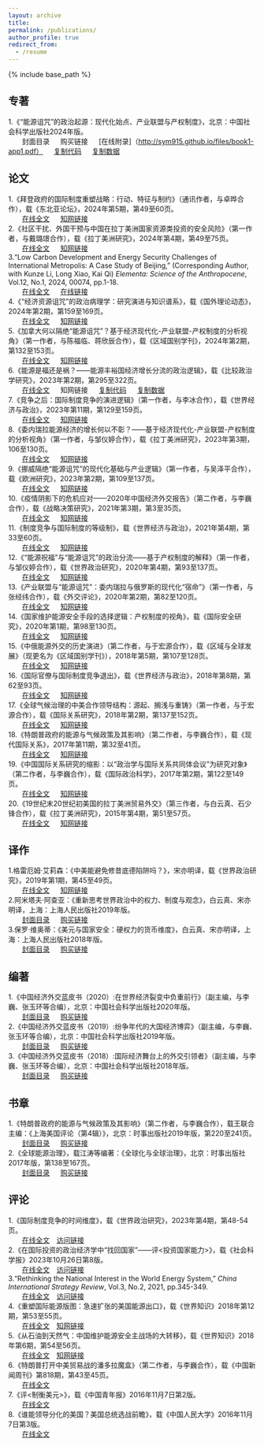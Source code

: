 ```yaml
---
layout: archive
title: 
permalink: /publications/
author_profile: true
redirect_from:
  - /resume
---
```


{% include base_path %}

## 专著
1.《“能源诅咒”的政治起源：现代化始点、产业联盟与产权制度》，北京：中国社会科学出版社2024年版。<br>
&emsp;&emsp;封面目录 &emsp; 购买链接 &emsp; [在线附录]（http://sym915.github.io/files/book1-app1.pdf） &emsp; [复制代码](http://sym915.github.io/files/book1-app2.do) &emsp; [复制数据](http://sym915.github.io/files/data.1.EnergyCurse.xlsx)<br>

## 论文
1.《拜登政府的国际制度重塑战略：行动、特征与制约》（通讯作者，与卓晔合作），载《东北亚论坛》，2024年第5期，第49至60页。<br>
   &emsp;&emsp;[在线全文](http://sym915.github.io/files/paper20.pdf) &emsp; [知网链接](https://kns.cnki.net/kcms2/article/abstract?v=WOTiXAdNI6N0AYqIhNERdJH9tgttzET58m0HFJABQAxYaLqlcDzhcbeJNAVmyfldEjtoqzIxJqB1uNsANK3EJxUc5NZEq8L_6lSqP8KtUXi3FlsxKU3GGfS2Es2NWqLqN4O14NnsfRehievOjDMKPByAtcg_IJbcVjpXqBUtyLEwwUMIHmy4TDr5GgrRUOmypV41wzyAJJEOsKYjVPpobWz7YvU1Fez_D6kQx0FwcxqxmyRc3QUc1A==&uniplatform=NZKPT&language=CHS)<br>
2.《社区干扰、外国干预与中国在拉丁美洲国家资源类投资的安全风险》（第一作者，与戴璐璟合作），载《拉丁美洲研究》，2024年第4期，第49至75页。<br>
   &emsp;&emsp;[在线全文](http://sym915.github.io/files/paper19.pdf) &emsp; [知网链接](https://kns.cnki.net/kcms2/article/abstract?v=WOTiXAdNI6OLwKVTTKlWztC8Iy4D4YIvTDjslCfG4V9laA9xqvqvYYFmK5D6URqzI0zfE8BbpSLS-NP6U5L0mBFM_JwX8c4ubSghdxL1zPu18J7v3GX2hjqYw-MPhLzS4KiS7hWqa7ibJB-LITETiXi-Qv8RtzFaDJEXbOolQqFV5BUbUoio6hYD7GvavN2YaPj0et2SHYHN3fRtZ5ahyiWG2bygWBF95m0T-RYHzYqDDFJ1pHR0fw==&uniplatform=NZKPT&language=CHS)<br>
3.“Low Carbon Development and Energy Security Challenges of International Metropolis: A Case Study of Beijing,” (Corresponding Author, with Kunze Li, Long Xiao, Kai Qi) *Elementa: Science of the Anthropocene*, Vol.12, No.1, 2024, 00074, pp.1-18.<br>
   &emsp;&emsp;[在线全文](http://sym915.github.io/files/paper18.pdf) &emsp; [在线链接](https://online.ucpress.edu/elementa/article/12/1/00074/202548/Clean-energy-transition-and-energy-security-in)<br>
4.《“经济资源诅咒”的政治病理学：研究演进与知识谱系》，载《国外理论动态》，2024年第2期，第159至169页。<br>
   &emsp;&emsp;[在线全文](http://sym915.github.io/files/paper17.pdf) &emsp; [知网链接](https://kns.cnki.net/kcms2/article/abstract?v=WOTiXAdNI6PWLjSBL0PWEEySW_SIWkmdK7KgSmKea5zl9okdjnFbp-Z3_cHrNgntQCm-td8O-gEY-kwK9UOaTp1huKbBNVXYFFvXHEt-ejNwad0WztiLH7WJsWxTRebU_cR3FFxGO8_t7Kfqn5kT0sClB3VmaFGeuqWL94V0gzxdIRFtT0cdO0CJp_8J7ljbWR63Vv6xMGgDVQyqeJpbhzrDgYfbGGQ7TwaNeMEalwgxG22AOi8KWg==&uniplatform=NZKPT&language=CHS)<br>
5.《加拿大何以隔绝“能源诅咒”？基于经济现代化-产业联盟-产权制度的分析视角》（第一作者，与陈福临、蒋欣辰合作），载《区域国别学刊》，2024年第2期，第132至153页。<br>
   &emsp;&emsp;[在线全文](http://sym915.github.io/files/paper16.pdf) &emsp; [知网链接](https://kns.cnki.net/kcms2/article/abstract?v=WOTiXAdNI6PNH3JsNWq2r6ihTNlDKuRylXIBn3T4E40IZt7PuU0FgUo0jr9eQ30D4FnZm7dhTi5uY2fieVUmTYzoVCfbXNbOmUz3H02EEyoyBi0AxHJDHoBoQ3fni-ks5E-s5F75Yj5oI8YK58VmGKOxe_Dfyd6xbC6kF1dgGee-IFEq221beMf1hR1dUqQV12WGHOqoZriHSops04UlZNYKF8Ag4Rx2Jy9gZkBH28gVPWuQglzk8A==&uniplatform=NZKPT&language=CHS)<br>
6.《能源是福还是祸？——能源丰裕国经济增长分流的政治逻辑》，载《比较政治学研究》，2023年第2期，第295至322页。<br>
   &emsp;&emsp;[在线全文](http://sym915.github.io/files/paper15.pdf) &emsp; 知网链接 &emsp; [复制代码](http://sym915.github.io/files/paper15-app1.do) &emsp; [复制数据](http://sym915.github.io/files/data.1.EnergyCurse.xlsx)<br>
7.《竞争之后：国际制度竞争的演进逻辑》（第一作者，与李冰合作），载《世界经济与政治》，2023年第11期，第129至159页。<br>
   &emsp;&emsp;[在线全文](http://sym915.github.io/files/paper14.pdf) &emsp; [知网链接](https://kns.cnki.net/kcms2/article/abstract?v=2Wn7gbiy3W8RgE3EHxyUSpSdA7f1NLjJRceT_f1OeufgC85zH9rAOwxjkKKGCxF38sXd73rXDk5pG5LhgMKZkneZgs5UFz3NYBam3qxewZ2PVNUSnkWED7yv7zIUaoLew-ZXNrH-lk4=&uniplatform=NZKPT&language=CHS)<br>
8.《委内瑞拉能源经济的增长何以不彰？——基于经济现代化-产业联盟-产权制度的分析视角》（第一作者，与邹仪婷合作），载《拉丁美洲研究》，2023年第3期，106至130页。<br>
   &emsp;&emsp;[在线全文](http://sym915.github.io/files/paper13.pdf) &emsp; [知网链接](https://kns.cnki.net/kcms2/article/abstract?v=3uoqIhG8C44YLTlOAiTRKu87-SJxoEJutOehf2D0XouCH-lhM6pGz3TTVPjQwqQ2_aAnicwvs11QBLH5aq1yIZ0ANntNd80P&uniplatform=NZKPT)<br>
9.《挪威隔绝“能源诅咒”的现代化基础与产业逻辑》（第一作者，与吴泽平合作），载《欧洲研究》，2023年第2期，第109至137页。<br>
   &emsp;&emsp;[在线全文](http://sym915.github.io/files/paper12.pdf) &emsp; [知网链接](https://kns.cnki.net/kcms2/article/abstract?v=3uoqIhG8C44YLTlOAiTRKu87-SJxoEJu6LL9TJzd50n99-5LWnc7lJlAv5wallFglTtkeq5SelCeiyZbK0H207l52CZrhalS&uniplatform=NZKPT)<br>
10.《疫情阴影下的危机应对——2020年中国经济外交报告》（第二作者，与李巍合作），载《战略决策研究》，2021年第3期，第3至35页。<br>
   &emsp;&emsp;[在线全文](http://sym915.github.io/files/paper11.pdf) &emsp; [知网链接](https://kns.cnki.net/kcms/detail/detail.aspx?dbcode=CJFD&dbname=CJFDLAST2021&filename=ZLJC202103001&uniplatform=NZKPT&v=lixjEIarD0ZkM9CGVZpY2sdf2uUxiG1TX9HtTfLuSyU3u-k6m0S8bd8C78_aQT8X)<br>
11.《制度竞争与国际制度的等级制》，载《世界经济与政治》，2021年第4期，第33至60页。<br>
   &emsp;&emsp;[在线全文](http://sym915.github.io/files/paper10.pdf) &emsp; [知网链接](https://kns.cnki.net/kcms/detail/detail.aspx?dbcode=CJFD&dbname=CJFDLAST2021&filename=SJJZ202104003&uniplatform=NZKPT&v=0oEg8l_tJp9Af2rIWZF6G07qa0ewnlYHyvdmljqQ2mgMq1wp-V7w3beDwxVGdyEo)<br>
12.《“能源祝福”与“能源诅咒”的政治分流——基于产权制度的解释》（第一作者，与邹仪婷合作），载《世界政治研究》，2020年第4期，第93至137页。<br>
   &emsp;&emsp;[在线全文](http://sym915.github.io/files/paper9.pdf) &emsp; [知网链接](https://kns.cnki.net/kcms/detail/detail.aspx?dbcode=CCJD&dbname=CCJDLAST2&filename=WPJK202004005&uniplatform=NZKPT&v=hKx2YeJDmBeQ1oWyCnFKBcNqtJ1rpwMeCN8xmnhmBqLFcRy9r0cwowot3-m6nSOW)<br>
13.《产业联盟与“能源诅咒”：委内瑞拉与俄罗斯的现代化“宿命”》（第一作者，与张经纬合作），载《外交评论》，2020年第2期，第82至120页。<br>
   &emsp;&emsp;[在线全文](http://sym915.github.io/files/paper8.pdf) &emsp; [知网链接](https://kns.cnki.net/kcms/detail/detail.aspx?dbcode=CJFD&dbname=CJFDLAST2020&filename=WJXY202002004&uniplatform=NZKPT&v=lEp75hyY-l3VwamVTPGI3PPfmiUUQCnjBEKdne8UyahQVYqM-wU_cTrIILSJEmOa)<br>
14.《国家维护能源安全手段的选择逻辑：产权制度的视角》，载《国际安全研究》，2020年第1期，第98至130页。<br>
   &emsp;&emsp;[在线全文](http://sym915.github.io/files/paper7.pdf) &emsp; [知网链接](https://kns.cnki.net/kcms/detail/detail.aspx?dbcode=CJFD&dbname=CJFDLAST2020&filename=GGXB202001006&uniplatform=NZKPT&v=42OCBm1b1oTjSzlKcZcCcEL-zNRq3N_F-tDTKwzoCDMKZQ75eQ2PkH0Lxv0yLLgW)<br>
15.《中俄能源外交的历史演进》（第二作者，与于宏源合作），载《区域与全球发展》（现更名为《区域国别学刊》），2018年第5期，第107至128页。<br>
   &emsp;&emsp;[在线全文](http://sym915.github.io/files/paper6.pdf) &emsp; [知网链接](https://kns.cnki.net/kcms/detail/detail.aspx?dbcode=CJFD&dbname=CJFDLAST2019&filename=QYQQ201805008&uniplatform=NZKPT&v=JJxiKpVmhCLYn6KQDx_tfMkh2tgDxdiV8OQiRG4kOxUALlt1WcX4Wb3dzBd4bkT2)<br>
16.《国际官僚与国际制度竞争退出》，载《世界经济与政治》，2018年第8期，第62至93页。<br>
   &emsp;&emsp;[在线全文](http://sym915.github.io/files/paper5.pdf) &emsp; [知网链接](https://kns.cnki.net/kcms/detail/detail.aspx?dbcode=CJFD&dbname=CJFDLAST2018&filename=SJJZ201808004&uniplatform=NZKPT&v=86dHLgCDysGa7GNZLcOKp0_-wMgQm8db8HnlTkWvzxeL-EYqTXtegHd7-d9SZUX0)<br>
17.《全球气候治理的中美合作领导结构：源起、搁浅与重铸》（第一作者，与于宏源合作），载《国际关系研究》，2018年第2期，第137至152页。<br>
   &emsp;&emsp;[在线全文](http://sym915.github.io/files/paper4.pdf) &emsp; [知网链接](https://kns.cnki.net/kcms/detail/detail.aspx?dbcode=CJFD&dbname=CJFDLAST2018&filename=GGXY201802008&uniplatform=NZKPT&v=SG4tfQKNbmi5D9O6qeDwgB3ON_pIB9khZIDqi6k5ss9yEd0JJJHPgRw_7ZBshB1p)<br>
18.《特朗普政府的能源与气候政策及其影响》（第二作者，与李巍合作），载《现代国际关系》，2017年第11期，第32至41页。<br>
   &emsp;&emsp;[在线全文](http://sym915.github.io/files/paper3.pdf) &emsp; [知网链接](https://kns.cnki.net/kcms/detail/detail.aspx?dbcode=CJFD&dbname=CJFDLAST2018&filename=XDGG201711004&uniplatform=NZKPT&v=LB1FK7MByrBKfj-xHG2R_jKl0YZTVEXLoEBzL3Yw8CrDHoTuwQUC-yfJRMJszwv6)<br>
19.《中国国际关系研究的缩影：以“政治学与国际关系共同体会议”为研究对象》（第二作者，与李巍合作），载《国际政治科学》，2017年第2期，第122至149页。<br>
   &emsp;&emsp;[在线全文](http://sym915.github.io/files/paper2.pdf) &emsp; [知网链接](https://kns.cnki.net/kcms/detail/detail.aspx?dbcode=CJFD&dbname=CJFDLAST2017&filename=GJZK201702006&uniplatform=NZKPT&v=gzimj6hfKeGEAmqET1oiPLiGXmofIjg5LH6vctRRqyU8sGhB_QhNhV7diWUbE8rh)<br>
20.《19世纪末20世纪初美国的拉丁美洲贸易外交》（第三作者，与白云真、石少锋合作），载《拉丁美洲研究》，2015年第4期，第51至57页。<br>
   &emsp;&emsp;[在线全文](http://sym915.github.io/files/paper1.pdf) &emsp; [知网链接](https://kns.cnki.net/kcms/detail/detail.aspx?dbcode=CJFD&dbname=CJFDLAST2015&filename=LDMZ201504009&uniplatform=NZKPT&v=XWrDupyH212lih79re67IBlv2dBYGsXcRYpOz5mSfihvsoLndImqDm9yXPwq7UoN) <br>

## 译作

1.格雷厄姆·艾莉森：《中美能避免修昔底德陷阱吗？》，宋亦明译，载《世界政治研究》，2019年第1期，第45至49页。<br>
   &emsp;&emsp;[在线全文](http://sym915.github.io/files/translation3.pdf) &emsp; [知网链接](https://kns.cnki.net/kcms/detail/detail.aspx?dbcode=CCJD&dbname=CCJDLAST2&filename=WPJK201901001&uniplatform=NZKPT&v=GyFba9dhAARG5jX-vLbnHvTrtU_5oHSOdjzg4vFNWuX3wqdxafkDj4f0TC_C79Ez) <br>
2.阿米塔夫·阿查亚：《重新思考世界政治中的权力、制度与观念》，白云真、宋亦明译，上海：上海人民出版社2019年版。<br>
   &emsp;&emsp;[封面目录](http://sym915.github.io/files/translation2.pdf) &emsp; [购买链接](http://product.dangdang.com/27901108.html) <br>
3.保罗·维奥蒂：《美元与国家安全：硬权力的货币维度》，白云真、宋亦明译，上海：上海人民出版社2018年版。<br>
   &emsp;&emsp;[封面目录](http://sym915.github.io/files/translation1.pdf) &emsp; [购买链接](http://product.dangdang.com/25287944.html) <br>

## 编著

1.《中国经济外交蓝皮书（2020）:在世界经济裂变中负重前行》（副主编，与李巍、张玉环等合编），北京：中国社会科学出版社2020年版。<br>
   &emsp;&emsp;[封面目录](http://sym915.github.io/files/editbook3.pdf) &emsp; [购买链接](http://product.dangdang.com/29149993.html) <br>
2.《中国经济外交蓝皮书（2019）:纷争年代的大国经济博弈》（副主编，与李巍、张玉环等合编），北京：中国社会科学出版社2019年版。<br>
   &emsp;&emsp;[封面目录](http://sym915.github.io/files/editbook2.pdf) &emsp; [购买链接](http://product.dangdang.com/27919529.html) <br>
3.《中国经济外交蓝皮书（2018）:国际经济舞台上的外交引领者》（副主编，与李巍、张玉环等合编），北京：中国社会科学出版社2018年版。<br>
   &emsp;&emsp;[封面目录](http://sym915.github.io/files/editbook1.pdf) &emsp; [购买链接](http://product.dangdang.com/25261428.html) <br>

## 书章

1.《特朗普政府的能源与气候政策及其影响》（第二作者，与李巍合作），载王联合主编：《上海美国评论（第4辑）》，北京：时事出版社2019年版，第220至241页。<br>
  &emsp;&emsp;[封面目录](http://sym915.github.io/files/Chapter2.pdf) &emsp; [购买链接](http://product.dangdang.com/26482688.html) <br>
2.《全球能源治理》，载江涛等编著：《全球化与全球治理》，北京：时事出版社2017年版，第138至167页。<br>
  &emsp;&emsp;[封面目录](http://sym915.github.io/files/Chapter1.pdf) &emsp; [购买链接](http://product.dangdang.com/25172387.html) <br>

## 评论

1.《国际制度竞争的时间维度》，载《世界政治研究》，2023年第4期，第48-54页。<br>
   &emsp;&emsp;<a href="http://sym915.github.io/files/review6.pdf">在线全文</a >&emsp;<a href="https://mp.weixin.qq.com/s/f7wi4PDsk4nSZBKsEuwN4A">访问链接</a ><br>
2.《在国际投资的政治经济学中“找回国家”——评<投资国家能力>》，载《社会科学报》2023年10月26日第8版。<br>
   &emsp;&emsp;<a href="http://sym915.github.io/files/review5.pdf">在线全文</a >&emsp;<a href="https://mp.weixin.qq.com/s/hBQeewEsqiTy7QpyQ7x65A">访问链接</a ><br>
3.“Rethinking the National Interest in the World Energy System,” *China International Strategy Review*, Vol.3, No.2, 2021, pp.345-349.
<br>
   &emsp;&emsp;<a href="http://sym915.github.io/files/review4.pdf">在线全文</a >&emsp;<a href="https://link.springer.com/article/10.1007/s42533-021-00084-w">访问链接</a ><br>
4.《重塑国际能源版图：急速扩张的美国能源出口》，载《世界知识》2018年第12期，第53至55页。<br>
   &emsp;&emsp;<a href="http://sym915.github.io/files/review3.pdf">在线全文</a >&emsp;<a href="https://kns.cnki.net/kcms/detail/detail.aspx?dbcode=CJFD&dbname=CJFDLAST2018&filename=SJZS201812031&uniplatform=NZKPT&v=V5T0XXQqg-RIQat36W2DrzT36HCK4GsvfDccrWNXKOlYIb3IOZcDPnBwq8lHrWjk">知网链接</a ><br>
5.《从石油到天然气：中国维护能源安全主战场的大转移》，载《世界知识》2018年第6期，第54至56页。<br>
   &emsp;&emsp;<a href="http://sym915.github.io/files/review2.pdf">在线全文</a >&emsp;<a href="https://kns.cnki.net/kcms/detail/detail.aspx?dbcode=CJFD&dbname=CJFDLAST2018&filename=SJZS201806019&uniplatform=NZKPT&v=V5T0XXQqg-St6yDMUBzQWFQhePtHj6mN4RrKlT96x51Owwbf0yY6YR9w8AyqLCLS">知网链接</a ><br>
6.《特朗普打开中美贸易战的潘多拉魔盒》（第二作者，与李巍合作），载《中国新闻周刊》第818期，第43至45页。<br>
   &emsp;&emsp;<a href="http://www.zgxwzk.chinanews.com.cn/2/2017-08-28/463.shtml">在线全文</a ><br>
7.《评<制衡美元>》，载《中国青年报》2016年11月7日第2版。<br>
   &emsp;&emsp;<a href="http://zqb.cyol.com/html/2016-11/07/nw.D110000zgqnb_20161107_3-02.htm">在线全文</a ><br>
8.《谁能领导分化的美国？美国总统选战前瞻》，载《中国人民大学》2016年11月7日第3版。<br>
   &emsp;&emsp;<a href="http://ruc.ihwrm.com/index/article/articleinfo.html?doc%20id=1545173">在线全文</a ><br>

